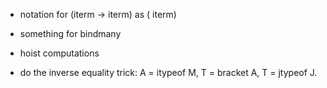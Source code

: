 - notation for (iterm -> iterm) as (<iterm> iterm)
- something for bindmany
- hoist computations

- do the inverse equality trick:
  A = itypeof M,
  T = bracket A,
  T = jtypeof J.

